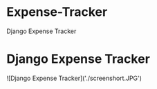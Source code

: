 # Expense-Tracker
Django Expense Tracker 
<h1 style='center'>Django Expense Tracker</h1>
![Django Expense Tracker]('./screenshort.JPG')
